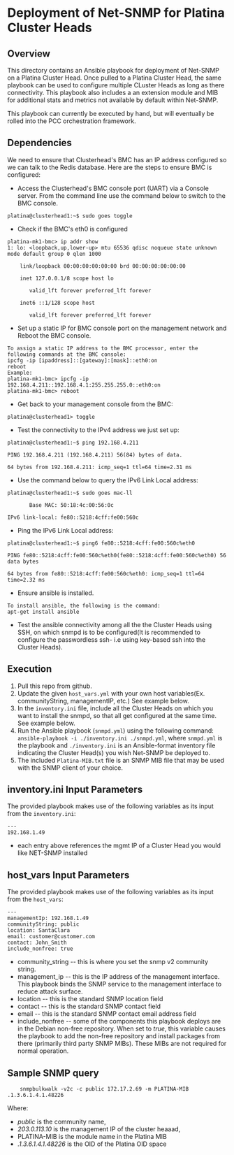 # Deployment of Net-SNMP for Platina Cluster Heads

## Overview

This directory contains an Ansible playbook for deployment of Net-SNMP on a Platina Cluster Head.  Once pulled to a Platina Cluster Head, the same playbook can be used to configure multiple CLuster Heads as long as there connectivity. This playbook also includes a an extension module and MIB for additional stats and metrics not available by default within Net-SNMP.

This playbook can currently be executed by hand, but will eventually be rolled into the PCC orchestration framework.

## Dependencies
We need to ensure that Clusterhead's BMC has an IP address configured so we can talk to the Redis database. Here are the steps to ensure BMC is configured:
* Access the Clusterhead's BMC console port (UART) via a Console server.  From the command line use the command below to switch to the BMC console.
```
platina@clusterhead1:~$ sudo goes toggle
```
* Check if the BMC's eth0 is configured
```
platina-mk1-bmc> ip addr show
1: lo: <loopback,up,lower-up> mtu 65536 qdisc noqueue state unknown mode default group 0 qlen 1000

    link/loopback 00:00:00:00:00:00 brd 00:00:00:00:00:00

    inet 127.0.0.1/8 scope host lo

       valid_lft forever preferred_lft forever

    inet6 ::1/128 scope host

       valid_lft forever preferred_lft forever
```
* Set up a static IP for BMC console port on the management network and Reboot the BMC console.
```
To assign a static IP address to the BMC processor, enter the following commands at the BMC console:
ipcfg -ip [ipaddress]::[gateway]:[mask]::eth0:on
reboot
Example:
platina-mk1-bmc> ipcfg -ip 192.168.4.211::192.168.4.1:255.255.255.0::eth0:on
platina-mk1-bmc> reboot
```
* Get back to your management console from the BMC:
```
platina@clusterhead1> toggle
```
* Test the connectivity to the IPv4 address we just set up: 
```
platina@clusterhead1:~$ ping 192.168.4.211

PING 192.168.4.211 (192.168.4.211) 56(84) bytes of data.

64 bytes from 192.168.4.211: icmp_seq=1 ttl=64 time=2.31 ms
```
* Use the command below to query the IPv6 Link Local address:
```
platina@clusterhead1:~$ sudo goes mac-ll

       Base MAC: 50:18:4c:00:56:0c

IPv6 link-local: fe80::5218:4cff:fe00:560c
```
* Ping the IPv6 Link Local address: 
```
platina@clusterhead1:~$ ping6 fe80::5218:4cff:fe00:560c%eth0

PING fe80::5218:4cff:fe00:560c%eth0(fe80::5218:4cff:fe00:560c%eth0) 56 data bytes

64 bytes from fe80::5218:4cff:fe00:560c%eth0: icmp_seq=1 ttl=64 time=2.32 ms
```
* Ensure ansible is installed.
```
To install ansible, the following is the command:
apt-get install ansible
```
* Test the ansible connectivity among all the the Cluster Heads using SSH, on which snmpd is to be configured(It is recommended to configure the passwordless ssh- i.e using key-based ssh into the Cluster Heads).

## Execution

1. Pull this repo from github.
1. Update the given `host_vars.yml` with your own host variables(Ex. communityString, managementIP, etc.)  See example below.
1. In the `inventory.ini` file, include all the Cluster Heads on which you want to install the snmpd, so that all  get configured at the same time.  See example below. 
1. Run the Ansible playbook (`snmpd.yml`) using the following command: `ansible-playbook -i ./inventory.ini ./snmpd.yml`, where `snmpd.yml` is the playbook and `./inventory.ini` is an Ansible-format inventory file indicating the Cluster Head(s) you wish Net-SNMP be deployed to.
1. The included `Platina-MIB.txt` file is an SNMP MIB file that may be used with the SNMP client of your choice.


## inventory.ini Input Parameters
The provided playbook makes use of the following variables as its input from the `inventory.ini`:
```
---
192.168.1.49
```
* each entry above references the mgmt IP of a Cluster Head you would like NET-SNMP installed

## host_vars Input Parameters
The provided playbook makes use of the following variables as its input from the `host_vars`:

```
---
managementIp: 192.168.1.49
communityString: public
location: SantaClara
email: customer@customer.com
contact: John_Smith
include_nonfree: true

```
* community\_string -- this is where you set the snmp v2 community string.
* management\_ip -- this is the IP address of the management interface. This playbook binds the SNMP service to the management interface to reduce attack surface.
* location -- this is the standard SNMP location field
* contact -- this is the standard SNMP contact field
* email -- this is the standard SNMP contact email address field
* include\_nonfree -- some of the components this playbook deploys are in the Debian non-free repository. When set to _true_, this variable causes the playbook to add the non-free repository and install packages from there (primarily third party SNMP MIBs). These MIBs are not required for normal operation.

## Sample SNMP query

```
    snmpbulkwalk -v2c -c public 172.17.2.69 -m PLATINA-MIB .1.3.6.1.4.1.48226
```

Where:
* _public_ is the community name,
* _203.0.113.10_ is the management IP of the cluster heaaad,
* PLATINA-MIB is the module name in the Platina MIB
* _.1.3.6.1.4.1.48226_ is the OID of the Platina OID space

